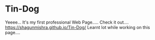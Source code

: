 # Tin-Dog
Yeeee... It's my first professional Web Page..... 
Check it out.... https://shagunmishra.github.io/Tin-Dog/
Learnt lot while working on this page....
